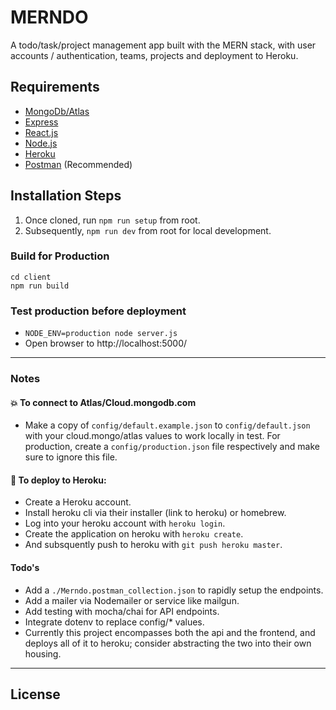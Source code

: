 # MERNDO

A todo/task/project management app built with the MERN stack, with user accounts / authentication, teams, projects and deployment to Heroku.

## Requirements

- [MongoDb/Atlas](https://cloud.mongodb.com/)
- [Express](https://expressjs.com/)
- [React.js](https://reactjs.org/)
- [Node.js](http://nodejs.org/)
- [Heroku](https://heroku.com/)
- [Postman](https://postman.com) (Recommended)

## Installation Steps

1. Once cloned, run `npm run setup` from root.
2. Subsequently, `npm run dev` from root for local development.

### Build for Production

```
cd client
npm run build
```

### Test production before deployment

- `NODE_ENV=production node server.js`
- Open browser to http://localhost:5000/

---

### Notes

#### 💥 To connect to Atlas/Cloud.mongodb.com

- Make a copy of `config/default.example.json` to `config/default.json` with your cloud.mongo/atlas values to work locally in test. For production, create a `config/production.json` file respectively and make sure to ignore this file.

#### 🚀 To deploy to Heroku:

- Create a Heroku account.
- Install heroku cli via their installer (link to heroku) or homebrew.
- Log into your heroku account with `heroku login`.
- Create the application on heroku with `heroku create`.
- And subsquently push to heroku with `git push heroku master`.

#### Todo's

- Add a `./Merndo.postman_collection.json` to rapidly setup the endpoints.
- Add a mailer via Nodemailer or service like mailgun.
- Add testing with mocha/chai for API endpoints.
- Integrate dotenv to replace config/\* values.
- Currently this project encompasses both the api and the frontend, and deploys all of it to heroku; consider abstracting the two into their own housing.

---

## License
